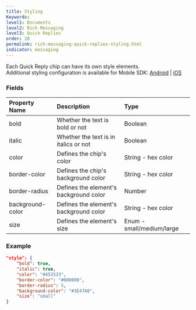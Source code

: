```yaml
---
title: Styling
Keywords:
level1: Documents
level2: Rich Messaging
level3: Quick Replies
order: 20
permalink: rich-messaging-quick-replies-styling.html
indicator: messaging
---
```


Each Quick Reply chip can have its own style elements.
<br/>
Additional styling configuration is available for Mobile SDK: [Android](android-attributes.html#quick-replies) | [iOS](consumer-experience-ios-sdk-attributes.html#quick-reply)

### Fields

| Property Name | Description | Type |
| :--- | :--- | :--- |
| bold | Whether the text is bold or not | Boolean |
| italic | Whether the text is in italics or not | Boolean |
| color | Defines the chip's color | String - hex color |
| border-color | Defines the chip's background color | String - hex color |
| border-radius | Defines the element's background color | Number |
| background-color | Defines the element's background color | String - hex color |
| size | Defines the element's size | Enum - small/medium/large |

### Example

```json
"style": {
	"bold": true,
	"italic": true,
	"color": "#453533",
	"border-color": "#000000",
	"border-radius": 5,
	"background-color": "#3E47A0",
	"size": "small"
}
```
